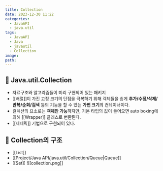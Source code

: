 ```yaml
---
title: Collection
date: 2023-12-30 11:22
categories:
  - JavaAPI
  - java.util
tags:
  - JavaAPI
  - Java
  - javautil
  - Collection
image: 
path:
---
```


## 🌈 Java.util.Collection
+ 자료구조와 알고리즘들이 미리 구현되어 있는 패키지
+ [[배열]]이 가진 고정 크기의 단점을 극복하기 위해 객체들을 쉽게 **추가/수정/삭제/반복/순회/검색** 등의 기능을 할 수 있는 **가변 크기**의 컨테이너이다.
+ 컬렉션의 요소로는 **객체만 가능**하지만, 기본 타입의 값이 들어오면 auto boxing에 의해 [[Wrapper]] 클래스로 변환된다.
+ [[제네릭]] 기법으로 구현되어 있다.

## 🌈 Collection의 구조
+ [[List]]
+ [[Project/Java API/java.util/Collection/Queue|Queue]]
+ [[Set]]
![[collection.png]]
